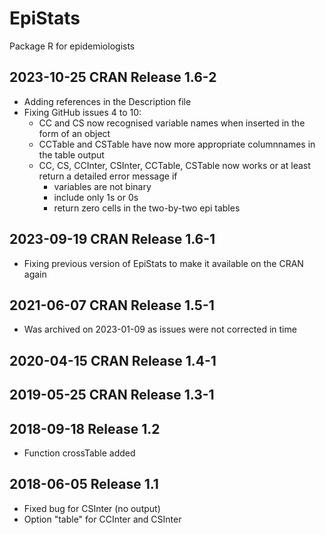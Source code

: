 # EpiStats
Package R for epidemiologists

## 2023-10-25 CRAN Release 1.6-2

- Adding references in the Description file
- Fixing GitHub issues 4 to 10:
    + CC and CS now recognised variable names when inserted in the form of an object
    + CCTable and CSTable have now more appropriate columnnames in the table output
    + CC, CS, CCInter, CSInter, CCTable, CSTable now works or at least return a detailed error message if
      - variables are not binary
      - include only 1s or 0s
      - return zero cells in the two-by-two epi tables

## 2023-09-19 CRAN Release 1.6-1

- Fixing previous version of EpiStats to make it available on the CRAN again

## 2021-06-07 CRAN Release 1.5-1

- Was archived on 2023-01-09 as issues were not corrected in time

## 2020-04-15 CRAN Release 1.4-1

## 2019-05-25 CRAN Release 1.3-1

## 2018-09-18 Release 1.2

- Function crossTable added

## 2018-06-05 Release 1.1

- Fixed bug for CSInter (no output)
- Option "table" for CCInter and CSInter
